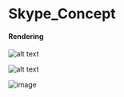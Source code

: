 # Skype_Concept


#### Rendering 

![alt text](https://github.com/hongjiapeng/Skype_Concept/blob/master/Assets/2018082808083239536.jpg)   

![alt text](https://raw.githubusercontent.com/username/projectname/branch/path/to/img.png)

![image](https://github.com/hongjiapeng/EdibleFungusGreenhouse/blob/master/Images/management.gif)   
